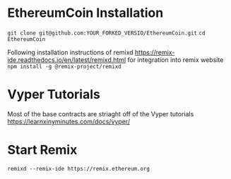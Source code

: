 # EthereumCoin Installation
`git clone git@github.com:YOUR_FORKED_VERSIO/EthereumCoin.git`
`cd EthereumCoin`

Following installation instructions of remixd https://remix-ide.readthedocs.io/en/latest/remixd.html for integration into remix website
`npm install -g @remix-project/remixd`

# Vyper Tutorials
Most of the base contracts are striaght off of the Vyper tutorials https://learnxinyminutes.com/docs/vyper/ 


# Start Remix 
`remixd --remix-ide https://remix.ethereum.org`